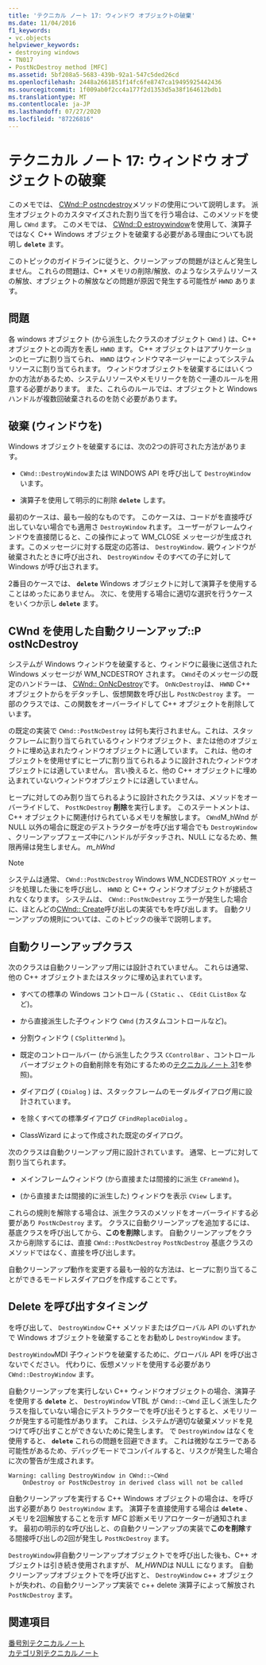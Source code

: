 ```yaml
---
title: 'テクニカル ノート 17: ウィンドウ オブジェクトの破棄'
ms.date: 11/04/2016
f1_keywords:
- vc.objects
helpviewer_keywords:
- destroying windows
- TN017
- PostNcDestroy method [MFC]
ms.assetid: 5bf208a5-5683-439b-92a1-547c5ded26cd
ms.openlocfilehash: 2448a2661851f14fc6fe8747ca19495925442436
ms.sourcegitcommit: 1f009ab0f2cc4a177f2d1353d5a38f164612bdb1
ms.translationtype: MT
ms.contentlocale: ja-JP
ms.lasthandoff: 07/27/2020
ms.locfileid: "87226816"
---
```

# <a name="tn017-destroying-window-objects"></a>テクニカル ノート 17: ウィンドウ オブジェクトの破棄

このメモでは、 [CWnd::P ostncdestroy](../mfc/reference/cwnd-class.md#postncdestroy)メソッドの使用について説明します。 派生オブジェクトのカスタマイズされた割り当てを行う場合は、このメソッドを使用し `CWnd` ます。 このメモでは、 [CWnd::D estroywindow](../mfc/reference/cwnd-class.md#destroywindow)を使用して、演算子ではなく C++ Windows オブジェクトを破棄する必要がある理由についても説明し **`delete`** ます。

このトピックのガイドラインに従うと、クリーンアップの問題がほとんど発生しません。 これらの問題は、C++ メモリの削除/解放、のようなシステムリソースの解放、オブジェクトの解放などの問題が原因で発生する可能性が `HWND` あります。

## <a name="the-problem"></a>問題

各 windows オブジェクト (から派生したクラスのオブジェクト `CWnd` ) は、C++ オブジェクトとの両方を表し `HWND` ます。 C++ オブジェクトはアプリケーションのヒープに割り当てられ、 `HWND` はウィンドウマネージャーによってシステムリソースに割り当てられます。 ウィンドウオブジェクトを破棄するにはいくつかの方法があるため、システムリソースやメモリリークを防ぐ一連のルールを用意する必要があります。 また、これらのルールでは、オブジェクトと Windows ハンドルが複数回破棄されるのを防ぐ必要があります。

## <a name="destroying-windows"></a>破棄 (ウィンドウを)

Windows オブジェクトを破棄するには、次の2つの許可された方法があります。

- `CWnd::DestroyWindow`または WINDOWS API を呼び出して `DestroyWindow` います。

- 演算子を使用して明示的に削除 **`delete`** します。

最初のケースは、最も一般的なものです。 このケースは、コードがを直接呼び出していない場合でも適用さ `DestroyWindow` れます。 ユーザーがフレームウィンドウを直接閉じると、この操作によって WM_CLOSE メッセージが生成されます。このメッセージに対する既定の応答は、 `DestroyWindow.` 親ウィンドウが破棄されたときに呼び出され、 `DestroyWindow` そのすべての子に対して Windows が呼び出されます。

2番目のケースでは、 **`delete`** Windows オブジェクトに対して演算子を使用することはめったにありません。 次に、を使用する場合に適切な選択を行うケースをいくつか示し **`delete`** ます。

## <a name="auto-cleanup-with-cwndpostncdestroy"></a>CWnd を使用した自動クリーンアップ::P ostNcDestroy

システムが Windows ウィンドウを破棄すると、ウィンドウに最後に送信された Windows メッセージが WM_NCDESTROY されます。 `CWnd`そのメッセージの既定のハンドラーは、 [CWnd:: OnNcDestroy](../mfc/reference/cwnd-class.md#onncdestroy)です。 `OnNcDestroy`は、 `HWND` C++ オブジェクトからをデタッチし、仮想関数を呼び出し `PostNcDestroy` ます。 一部のクラスでは、この関数をオーバーライドして C++ オブジェクトを削除しています。

の既定の実装で `CWnd::PostNcDestroy` は何も実行されません。これは、スタックフレームに割り当てられているウィンドウオブジェクト、または他のオブジェクトに埋め込まれたウィンドウオブジェクトに適しています。 これは、他のオブジェクトを使用せずにヒープに割り当てられるように設計されたウィンドウオブジェクトには適していません。 言い換えると、他の C++ オブジェクトに埋め込まれていないウィンドウオブジェクトには適していません。

ヒープに対してのみ割り当てられるように設計されたクラスは、メソッドをオーバーライドして、 `PostNcDestroy` **削除**を実行します。 このステートメントは、C++ オブジェクトに関連付けられているメモリを解放します。 `CWnd`M_hWnd が NULL 以外の場合に既定のデストラクターがを呼び出す場合でも `DestroyWindow` 、クリーンアップフェーズ中にハンドルがデタッチされ、NULL になるため、無限再帰は発生しません。 *m_hWnd*

> [!NOTE]
> システムは通常、 `CWnd::PostNcDestroy` Windows WM_NCDESTROY メッセージを処理した後にを呼び出し、 `HWND` と C++ ウィンドウオブジェクトが接続されなくなります。 システムは、 `CWnd::PostNcDestroy` エラーが発生した場合に、ほとんどの[CWnd:: Create](../mfc/reference/cwnd-class.md#create)呼び出しの実装でもを呼び出します。 自動クリーンアップの規則については、このトピックの後半で説明します。

## <a name="auto-cleanup-classes"></a>自動クリーンアップクラス

次のクラスは自動クリーンアップ用には設計されていません。 これらは通常、他の C++ オブジェクトまたはスタックに埋め込まれています。

- すべての標準の Windows コントロール ( `CStatic` 、、 `CEdit` `CListBox` など)。

- から直接派生した子ウィンドウ `CWnd` (カスタムコントロールなど)。

- 分割ウィンドウ ( `CSplitterWnd` )。

- 既定のコントロールバー (から派生したクラス `CControlBar` 、コントロールバーオブジェクトの自動削除を有効にするための[テクニカルノート 31](../mfc/tn031-control-bars.md)を参照)。

- ダイアログ ( `CDialog` ) は、スタックフレームのモーダルダイアログ用に設計されています。

- を除くすべての標準ダイアログ `CFindReplaceDialog` 。

- ClassWizard によって作成された既定のダイアログ。

次のクラスは自動クリーンアップ用に設計されています。 通常、ヒープに対して割り当てられます。

- メインフレームウィンドウ (から直接または間接的に派生 `CFrameWnd` )。

- (から直接または間接的に派生した) ウィンドウを表示 `CView` します。

これらの規則を解除する場合は、派生クラスのメソッドをオーバーライドする必要があり `PostNcDestroy` ます。 クラスに自動クリーンアップを追加するには、基底クラスを呼び出してから、**このを削除**します。 自動クリーンアップをクラスから削除するには、直接 `CWnd::PostNcDestroy` `PostNcDestroy` 基底クラスのメソッドではなく、直接を呼び出します。

自動クリーンアップ動作を変更する最も一般的な方法は、ヒープに割り当てることができるモードレスダイアログを作成することです。

## <a name="when-to-call-delete"></a>Delete を呼び出すタイミング

を呼び出して、 `DestroyWindow` C++ メソッドまたはグローバル API のいずれかで Windows オブジェクトを破棄することをお勧めし `DestroyWindow` ます。

`DestroyWindow`MDI 子ウィンドウを破棄するために、グローバル API を呼び出さないでください。 代わりに、仮想メソッドを使用する必要があり `CWnd::DestroyWindow` ます。

自動クリーンアップを実行しない C++ ウィンドウオブジェクトの場合、演算子を使用する **`delete`** と、 `DestroyWindow` VTBL が `CWnd::~CWnd` 正しく派生したクラスを指していない場合にデストラクターでを呼び出そうとすると、メモリリークが発生する可能性があります。 これは、システムが適切な破棄メソッドを見つけて呼び出すことができないために発生します。 で `DestroyWindow` はなくを使用すると、 **`delete`** これらの問題を回避できます。 これは微妙なエラーである可能性があるため、デバッグモードでコンパイルすると、リスクが発生した場合に次の警告が生成されます。

```
Warning: calling DestroyWindow in CWnd::~CWnd
    OnDestroy or PostNcDestroy in derived class will not be called
```

自動クリーンアップを実行する C++ Windows オブジェクトの場合は、を呼び出す必要があり `DestroyWindow` ます。 演算子を直接使用する場合は **`delete`** 、メモリを2回解放することを示す MFC 診断メモリアロケーターが通知されます。 最初の明示的な呼び出しと、の自動クリーンアップの実装で**このを削除**する間接呼び出しの2回が発生し `PostNcDestroy` ます。

`DestroyWindow`非自動クリーンアップオブジェクトでを呼び出した後も、C++ オブジェクトは引き続き使用されますが、 *M_HWND*は NULL になります。 自動クリーンアップオブジェクトでを呼び出すと、 `DestroyWindow` c++ オブジェクトが失われ、の自動クリーンアップ実装で c++ delete 演算子によって解放され `PostNcDestroy` ます。

## <a name="see-also"></a>関連項目

[番号別テクニカルノート](../mfc/technical-notes-by-number.md)<br/>
[カテゴリ別テクニカルノート](../mfc/technical-notes-by-category.md)
